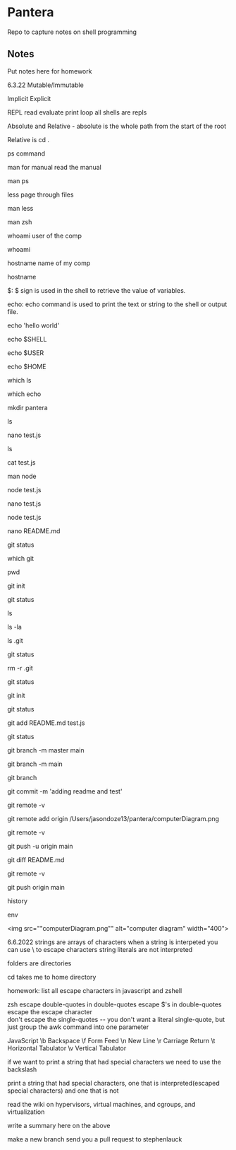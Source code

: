 # Pantera

Repo to capture notes on shell programming

## Notes

Put notes here for homework

6.3.22
Mutable/Immutable

Implicit Explicit

REPL read evaluate print loop all shells are repls

Absolute and Relative - absolute is the whole path from the start of the root

Relative is cd .

ps command

man for manual read the manual

man ps

less page through files

man less

man zsh

whoami user of the comp

whoami

hostname name of my comp

hostname

$: $ sign is used in the shell to retrieve the value of variables.

echo: echo command is used to print the text or string to the shell or output file.

echo 'hello world'

echo $SHELL

echo $USER

echo $HOME

which ls 

which echo

mkdir pantera

ls

nano test.js

ls

cat test.js

man node

node test.js

nano test.js

node test.js

nano README.md

git status

which git

pwd

git init

git status

ls

ls -la

ls .git

git status

rm -r .git

git status

git init

git status

git add README.md test.js

git status

git branch -m master main

git branch -m main

git branch

git commit -m 'adding readme and test'

git remote -v

git remote add origin /Users/jasondoze13/pantera/computerDiagram.png

git remote -v

git push -u origin main

git diff README.md

git remote -v

git push origin main

history

env

<!-- display the computer diagram png -->
<img src=""computerDiagram.png"" alt="computer diagram" width="400">

6.6.2022
strings are arrays of characters
when a string is interpeted you can use \ to escape characters
string literals are not interpreted


folders are directories

cd takes me to home directory

homework:
list all escape characters in javascript and zshell

zsh
escape double-quotes in double-quotes
escape $'s in double-quotes
escape the escape character \
don't escape the single-quotes -- you don't want a literal single-quote, but just group the awk command into one parameter

JavaScript
\b	Backspace
\f	Form Feed
\n	New Line
\r	Carriage Return
\t	Horizontal Tabulator
\v	Vertical Tabulator

if we want to print a string that had special characters we need to use the backslash

print a string that had special characters, one that is interpreted(escaped special characters) and one that is not

read the wiki on hypervisors, virtual machines, and cgroups, and virtualization

write a summary here on the above

make a new branch send you a pull request to stephenlauck
